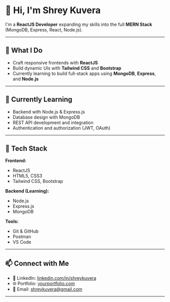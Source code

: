 # 👋 Hi, I'm Shrey Kuvera

I'm a **ReactJS Developer** expanding my skills into the full **MERN Stack** (MongoDB, Express, React, Node.js).

---

## 🚀 What I Do
- Craft responsive frontends with **ReactJS**
- Build dynamic UIs with **Tailwind CSS** and **Bootstrap**
- Currently learning to build full-stack apps using **MongoDB**, **Express**, and **Node.js**

---

## 🌱 Currently Learning
- Backend with Node.js & Express.js
- Database design with MongoDB
- REST API development and integration
- Authentication and authorization (JWT, OAuth)

---

## 🧰 Tech Stack
**Frontend:**
- ReactJS
- HTML5, CSS3
- Tailwind CSS, Bootstrap

**Backend (Learning):**
- Node.js
- Express.js
- MongoDB

**Tools:**
- Git & GitHub
- Postman
- VS Code

---

## 📫 Connect with Me
- 💼 LinkedIn: [linkedin.com/in/shreykuvera](www.linkedin.com/in/shreykuvera)
- 🌐 Portfolio: [yourportfolio.com](https://shreykuveraportfolio.vercel.app/)
- 📧 Email: shreykuvera@gmail.com

---


